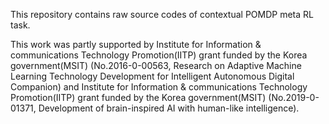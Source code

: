 This repository contains raw source codes of contextual POMDP meta RL task. 

This work was partly supported by Institute for Information & communications Technology Promotion(IITP) grant funded by the Korea government(MSIT) (No.2016-0-00563, Research on Adaptive Machine Learning Technology Development for Intelligent Autonomous Digital Companion) and Institute for Information & communications Technology Promotion(IITP) grant funded by the Korea government(MSIT) (No.2019-0-01371, Development of brain-inspired AI with human-like intelligence).
